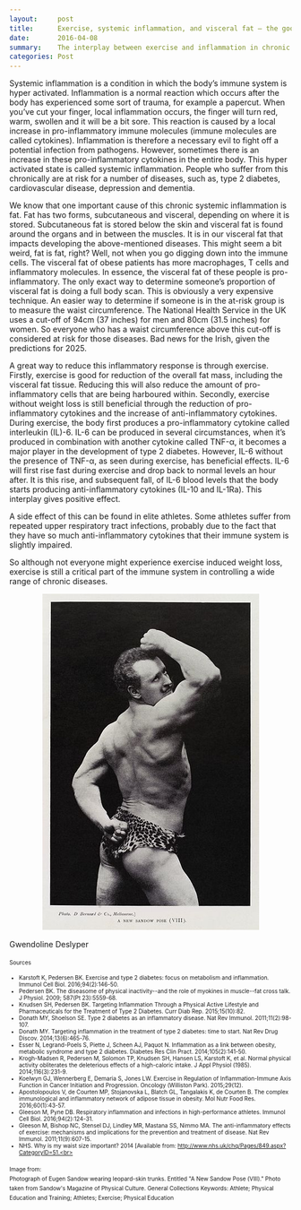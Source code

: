```yaml
---
layout:     post
title:      Exercise, systemic inflammation, and visceral fat – the good, the bad and the ugly
date:       2016-04-08
summary:    The interplay between exercise and inflammation in chronic diseases
categories: Post
---
```

Systemic inflammation is a condition in which the body’s immune system is hyper activated. Inflammation is a normal reaction which 
occurs after the body has experienced some sort of trauma, for example a papercut. When you’ve cut your finger, local inflammation 
occurs, the finger will turn red, warm, swollen and it will be a bit sore. This reaction is caused by a local increase in 
pro-inflammatory immune molecules (immune molecules are called cytokines). Inflammation is therefore a necessary evil to fight off a 
potential infection from pathogens. However, sometimes there is an increase in these pro-inflammatory cytokines in the entire body. 
This hyper activated state is called systemic inflammation. People who suffer from this chronically are at risk for a number of 
diseases, such as, type 2 diabetes, cardiovascular disease, depression and dementia. 

We know that one important cause of this chronic systemic inflammation is fat. Fat has two forms, subcutaneous and visceral, depending 
on where it is stored. Subcutaneous fat is stored below the skin and visceral fat is found around the organs and in between the 
muscles. It is in our visceral fat that impacts developing the above-mentioned diseases. This might seem a bit weird, fat is fat, 
right? Well, not when you go digging down into the immune cells. The visceral fat of obese patients has more macrophages, T cells and 
inflammatory molecules. In essence, the visceral fat of these people is pro-inflammatory. The only exact way to determine someone’s 
proportion of visceral fat is doing a full body scan. This is obviously a very expensive technique. An easier way to determine if 
someone is in the at-risk group is to measure the waist circumference. The National Health Service in the UK uses a cut-off of 
94cm (37 inches) for men and 80cm (31.5 inches) for women. So everyone who has a waist circumference above this cut-off is considered 
at risk for those diseases. Bad news for the Irish, given the predictions for 2025.

A great way to reduce this inflammatory response is through exercise. Firstly, exercise is good for reduction of the overall fat mass, 
including the visceral fat tissue. Reducing this will also reduce the amount of pro-inflammatory cells that are being harboured within. 
Secondly, exercise without weight loss is still beneficial through the reduction of pro-inflammatory cytokines and the increase of 
anti-inflammatory cytokines. During exercise, the body first produces a pro-inflammatory cytokine called interleukin (IL)-6. IL-6 can 
be produced in several circumstances, when it’s produced in combination with another cytokine called TNF-α, it becomes a major player 
in the development of type 2 diabetes. However, IL-6 without the presence of TNF-α, as seen during exercise, has beneficial effects. 
IL-6 will first rise fast during exercise and drop back to normal levels an hour after. It is this rise, and subsequent fall, of IL-6 
blood levels that the body starts producing anti-inflammatory cytokines (IL-10 and IL-1Ra).  This interplay gives positive effect. 

A side effect of this can be found in elite athletes. Some athletes suffer from repeated upper respiratory tract infections, probably 
due to the fact that they have so much anti-inflammatory cytokines that their immune system is slightly impaired.  

So although not everyone might experience exercise induced weight loss, exercise is still a critical part of the immune system in 
controlling a wide range of chronic diseases. 

<center><img src="https://raw.githubusercontent.com/agonyantibodies/agonyantibodies.github.io/master/images/exercise.jpg"/></center>

Gwendoline Deslyper

<font size='1'> Sources<br>
- Karstoft K, Pedersen BK. Exercise and type 2 diabetes: focus on metabolism and inflammation. Immunol Cell Biol. 2016;94(2):146-50.<br>
- Pedersen BK. The diseasome of physical inactivity--and the role of myokines in muscle--fat cross talk. J Physiol. 2009;
587(Pt 23):5559-68.<br>
- Knudsen SH, Pedersen BK. Targeting Inflammation Through a Physical Active Lifestyle and Pharmaceuticals for the Treatment of Type 2 
Diabetes. Curr Diab Rep. 2015;15(10):82.<br>
- Donath MY, Shoelson SE. Type 2 diabetes as an inflammatory disease. Nat Rev Immunol. 2011;11(2):98-107.<br>
- Donath MY. Targeting inflammation in the treatment of type 2 diabetes: time to start. Nat Rev Drug Discov. 2014;13(6):465-76.<br>
- Esser N, Legrand-Poels S, Piette J, Scheen AJ, Paquot N. Inflammation as a link between obesity, metabolic syndrome and type 2 
diabetes. Diabetes Res Clin Pract. 2014;105(2):141-50.<br>
- Krogh-Madsen R, Pedersen M, Solomon TP, Knudsen SH, Hansen LS, Karstoft K, et al. Normal physical activity obliterates the 
deleterious effects of a high-caloric intake. J Appl Physiol (1985). 2014;116(3):231-9.<br>
- Koelwyn GJ, Wennerberg E, Demaria S, Jones LW. Exercise in Regulation of Inflammation-Immune Axis Function in Cancer Initiation and 
Progression. Oncology (Williston Park). 2015;29(12).<br>
- Apostolopoulos V, de Courten MP, Stojanovska L, Blatch GL, Tangalakis K, de Courten B. The complex immunological and inflammatory 
network of adipose tissue in obesity. Mol Nutr Food Res. 2016;60(1):43-57.<br>
- Gleeson M, Pyne DB. Respiratory inflammation and infections in high-performance athletes. Immunol Cell Biol. 2016;94(2):124-31.<br>
- Gleeson M, Bishop NC, Stensel DJ, Lindley MR, Mastana SS, Nimmo MA. The anti-inflammatory effects of exercise: mechanisms and 
implications for the prevention and treatment of disease. Nat Rev Immunol. 2011;11(9):607-15.<br>
- NHS. Why is my waist size important? 2014 [Available from: http://www.nhs.uk/chq/Pages/849.aspx?CategoryID=51.<br>

Image from: <br>
Photograph of Eugen Sandow wearing leopard-skin trunks. Entitled "A New Sandow Pose (VIII)." Photo taken from Sandow's Magazine of 
Physical Culture. General Collections Keywords: Athlete; Physical Education and Training; Athletes; Exercise; Physical Education<br>
</font>
